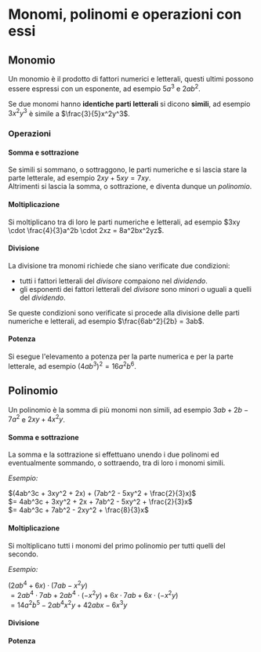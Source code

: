 # Monomi, polinomi e operazioni con essi

## Monomio

Un monomio è il prodotto di fattori numerici e letterali, questi ultimi possono
essere espressi con un esponente, ad esempio $5a^3$ e $2ab^2$.

Se due monomi hanno **identiche parti letterali** si dicono **simili**, ad
esempio $3x^2y^3$ è simile a $\frac{3}{5}x^2y^3$.

### Operazioni

#### Somma e sottrazione

Se simili si sommano, o sottraggono, le parti numeriche e si lascia stare la
parte letterale, ad esempio $2xy + 5xy = 7xy$.\
Altrimenti si lascia la somma, o sottrazione, e diventa dunque un *polinomio*.

#### Moltiplicazione

Si moltiplicano tra di loro le parti numeriche e letterali, ad esempio
$3xy \cdot \frac{4}{3}a^2b \cdot 2xz = 8a^2bx^2yz$.

#### Divisione

La divisione tra monomi richiede che siano verificate due condizioni:
- tutti i fattori letterali del *divisore* compaiono nel *dividendo*.
- gli esponenti dei fattori letterali del *divisore* sono minori o uguali a
  quelli del *dividendo*.

Se queste condizioni sono verificate si procede alla divisione delle parti
numeriche e letterali, ad esempio $\frac{6ab^2}{2b} = 3ab$.

#### Potenza

Si esegue l'elevamento a potenza per la parte numerica e per la parte letterale,
ad esempio $(4ab^3)^2 = 16a^2b^6$.

## Polinomio

Un polinomio è la somma di più monomi non simili, ad esempio $3ab + 2b - 7a^2$ e
$2xy + 4x^2y$.

#### Somma e sottrazione

La somma e la sottrazione si effettuano unendo i due polinomi ed eventualmente
sommando, o sottraendo, tra di loro i monomi simili.

*Esempio:*

$(4ab^3c + 3xy^2 + 2x) + (7ab^2 - 5xy^2 + \frac{2}{3}x)$\
$= 4ab^3c + 3xy^2 + 2x + 7ab^2 - 5xy^2 + \frac{2}{3}x$\
$= 4ab^3c + 7ab^2 - 2xy^2 + \frac{8}{3}x$

#### Moltiplicazione

Si moltiplicano tutti i monomi del primo polinomio per tutti quelli del secondo.

*Esempio:*

$(2ab^4 + 6x) \cdot (7ab - x^2y)$\
$= 2ab^4 \cdot 7ab + 2ab^4 \cdot (-x^2y) + 6x \cdot 7ab + 6x \cdot (-x^2y)$\
$= 14a^2b^5 - 2ab^4x^2y + 42abx - 6x^3y$

#### Divisione

#### Potenza
